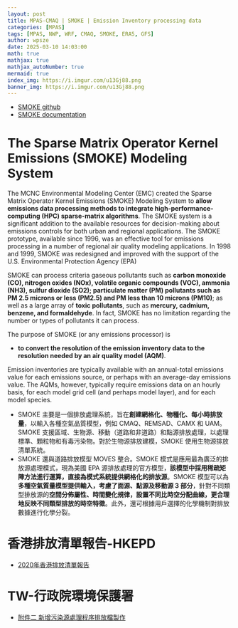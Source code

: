 ```yaml
---
layout: post
title: MPAS-CMAQ | SMOKE | Emission Inventory processing data 
categories: [MPAS]
tags: [MPAS, NWP, WRF, CMAQ, SMOKE, ERA5, GFS]
author: wpsze
date: 2025-03-10 14:03:00
math: true
mathjax: true
mathjax_autoNumber: true
mermaid: true
index_img: https://i.imgur.com/u13Gj88.png
banner_img: https://i.imgur.com/u13Gj88.png
---
```


- [SMOKE github](https://github.com/CEMPD/SMOKE/wiki/Running-SMOKE-using-EPA's-Emissions-Modeling-Platforms)
- [SMOKE documentation](https://www.cmascenter.org/smoke/documentation/5.1/html/ch01.html)

# The Sparse Matrix Operator Kernel Emissions (SMOKE) Modeling System

The MCNC Environmental Modeling Center (EMC) created the Sparse Matrix Operator Kernel Emissions (SMOKE) Modeling System to **allow emissions data processing methods to integrate high-performance-computing (HPC) sparse-matrix algorithms**. The SMOKE system is a significant addition to the available resources for decision-making about emissions controls for both urban and regional applications. The SMOKE prototype, available since 1996, was an effective tool for emissions processing in a number of regional air quality modeling applications. In 1998 and 1999, SMOKE was redesigned and improved with the support of the U.S. Environmental Protection Agency (EPA)

SMOKE can process criteria gaseous pollutants such as **carbon monoxide (CO), nitrogen oxides (NOx), volatile organic compounds (VOC), ammonia (NH3), sulfur dioxide (SO2); particulate matter (PM) pollutants such as PM 2.5 microns or less (PM2.5) and PM less than 10 microns (PM10)**; as well as a large array of **toxic pollutants**, such as **mercury, cadmium, benzene, and formaldehyde**. In fact, SMOKE has no limitation regarding the number or types of pollutants it can process.

The purpose of SMOKE (or any emissions processor) is 

- **to convert the resolution of the emission inventory data to the resolution needed by an air quality model (AQM)**. 

Emission inventories are typically available with an annual-total emissions value for each emissions source, or perhaps with an average-day emissions value. The AQMs, however, typically require emissions data on an hourly basis, for each model grid cell (and perhaps model layer), and for each model species.

- SMOKE 主要是一個排放處理系統，旨在**創建網格化、物種化、每小時排放量**，以輸入各種空氣品質模型，例如 CMAQ、REMSAD、CAMX 和 UAM。 SMOKE 支援區域、生物源、移動（道路和非道路）和點源排放處理，以處理標準、顆粒物和有毒污染物。對於生物源排放建模，SMOKE 使用生物源排放清單系統。 
- SMOKE 還與道路排放模型 MOVES 整合。SMOKE 模式是應用最為廣泛的排放源處理模式，現為美國 EPA 源排放處理的官方模型，**該模型中採用稀疏矩陣方法進行運算，直接為模式系統提供網格化的排放源**。SMOKE 模型可以為**多種空氣質量模型提供輸入，考慮了面源、點源及移動源 3 部分**，針對不同類型排放源的**空間分佈屬性、時間變化規律，設置不同比時空分配曲線，更合理地反映不同類型排放的時空特徵**。此外，還可根據用戶選擇的化學機制對排放數據進行化學分裂。

# 香港排放清單報告-HKEPD

- [2020年香港排放清單報告](https://www.epd.gov.hk/epd/sites/default/files/2020EIRC_15082022.pdf)

# TW-行政院環境保護署

- [	附件二 新增污染源處理程序排放檔製作](https://aqmc.moenv.gov.tw/download/CMAQ/%E9%99%84%E4%BB%B6%E4%BA%8C%20%E6%96%B0%E5%A2%9E%E6%B1%A1%E6%9F%93%E6%BA%90%E8%99%95%E7%90%86%E7%A8%8B%E5%BA%8F%E6%8E%92%E6%94%BE%E6%AA%94%E8%A3%BD%E4%BD%9C.pdf)
